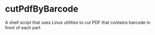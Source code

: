 # cutPdfByBarcode
A shell script that uses Linux utilities to cut PDF that contains barcode in front of each part
